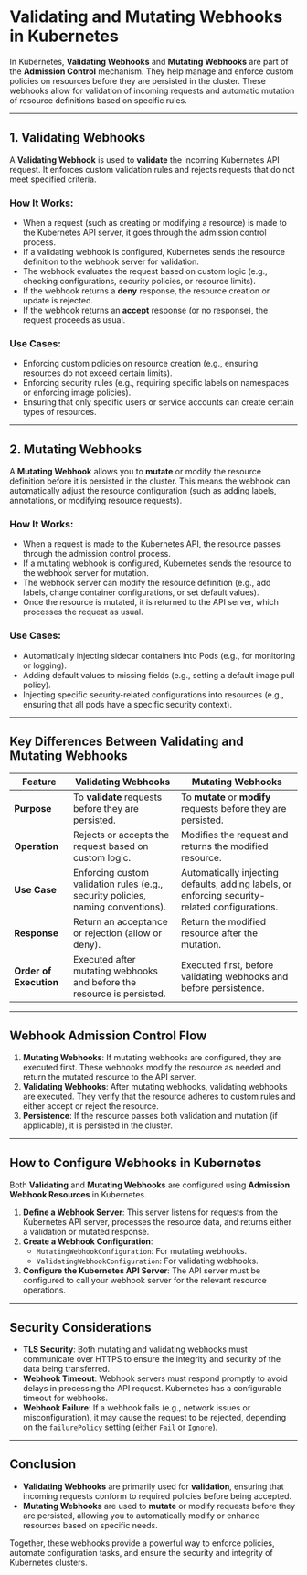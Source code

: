 # Validating and Mutating Webhooks in Kubernetes

In Kubernetes, **Validating Webhooks** and **Mutating Webhooks** are part of the **Admission Control** mechanism. They help manage and enforce custom policies on resources before they are persisted in the cluster. These webhooks allow for validation of incoming requests and automatic mutation of resource definitions based on specific rules.

---

## 1. Validating Webhooks

A **Validating Webhook** is used to **validate** the incoming Kubernetes API request. It enforces custom validation rules and rejects requests that do not meet specified criteria.

### How It Works:
- When a request (such as creating or modifying a resource) is made to the Kubernetes API server, it goes through the admission control process.
- If a validating webhook is configured, Kubernetes sends the resource definition to the webhook server for validation.
- The webhook evaluates the request based on custom logic (e.g., checking configurations, security policies, or resource limits).
- If the webhook returns a **deny** response, the resource creation or update is rejected.
- If the webhook returns an **accept** response (or no response), the request proceeds as usual.

### Use Cases:
- Enforcing custom policies on resource creation (e.g., ensuring resources do not exceed certain limits).
- Enforcing security rules (e.g., requiring specific labels on namespaces or enforcing image policies).
- Ensuring that only specific users or service accounts can create certain types of resources.

---

## 2. Mutating Webhooks

A **Mutating Webhook** allows you to **mutate** or modify the resource definition before it is persisted in the cluster. This means the webhook can automatically adjust the resource configuration (such as adding labels, annotations, or modifying resource requests).

### How It Works:
- When a request is made to the Kubernetes API, the resource passes through the admission control process.
- If a mutating webhook is configured, Kubernetes sends the resource to the webhook server for mutation.
- The webhook server can modify the resource definition (e.g., add labels, change container configurations, or set default values).
- Once the resource is mutated, it is returned to the API server, which processes the request as usual.

### Use Cases:
- Automatically injecting sidecar containers into Pods (e.g., for monitoring or logging).
- Adding default values to missing fields (e.g., setting a default image pull policy).
- Injecting specific security-related configurations into resources (e.g., ensuring that all pods have a specific security context).

---

## Key Differences Between Validating and Mutating Webhooks

| Feature                         | **Validating Webhooks**                              | **Mutating Webhooks**                                 |
|----------------------------------|------------------------------------------------------|------------------------------------------------------|
| **Purpose**                      | To **validate** requests before they are persisted.  | To **mutate** or **modify** requests before they are persisted. |
| **Operation**                    | Rejects or accepts the request based on custom logic. | Modifies the request and returns the modified resource. |
| **Use Case**                     | Enforcing custom validation rules (e.g., security policies, naming conventions). | Automatically injecting defaults, adding labels, or enforcing security-related configurations. |
| **Response**                     | Return an acceptance or rejection (allow or deny).   | Return the modified resource after the mutation.      |
| **Order of Execution**           | Executed after mutating webhooks and before the resource is persisted. | Executed first, before validating webhooks and before persistence. |

---

## Webhook Admission Control Flow

1. **Mutating Webhooks**: If mutating webhooks are configured, they are executed first. These webhooks modify the resource as needed and return the mutated resource to the API server.
2. **Validating Webhooks**: After mutating webhooks, validating webhooks are executed. They verify that the resource adheres to custom rules and either accept or reject the resource.
3. **Persistence**: If the resource passes both validation and mutation (if applicable), it is persisted in the cluster.

---

## How to Configure Webhooks in Kubernetes

Both **Validating** and **Mutating Webhooks** are configured using **Admission Webhook Resources** in Kubernetes.

1. **Define a Webhook Server**: This server listens for requests from the Kubernetes API server, processes the resource data, and returns either a validation or mutated response.
2. **Create a Webhook Configuration**:
    - `MutatingWebhookConfiguration`: For mutating webhooks.
    - `ValidatingWebhookConfiguration`: For validating webhooks.
3. **Configure the Kubernetes API Server**: The API server must be configured to call your webhook server for the relevant resource operations.

---

## Security Considerations

- **TLS Security**: Both mutating and validating webhooks must communicate over HTTPS to ensure the integrity and security of the data being transferred.
- **Webhook Timeout**: Webhook servers must respond promptly to avoid delays in processing the API request. Kubernetes has a configurable timeout for webhooks.
- **Webhook Failure**: If a webhook fails (e.g., network issues or misconfiguration), it may cause the request to be rejected, depending on the `failurePolicy` setting (either `Fail` or `Ignore`).

---

## Conclusion

- **Validating Webhooks** are primarily used for **validation**, ensuring that incoming requests conform to required policies before being accepted.
- **Mutating Webhooks** are used to **mutate** or modify requests before they are persisted, allowing you to automatically modify or enhance resources based on specific needs.

Together, these webhooks provide a powerful way to enforce policies, automate configuration tasks, and ensure the security and integrity of Kubernetes clusters.
